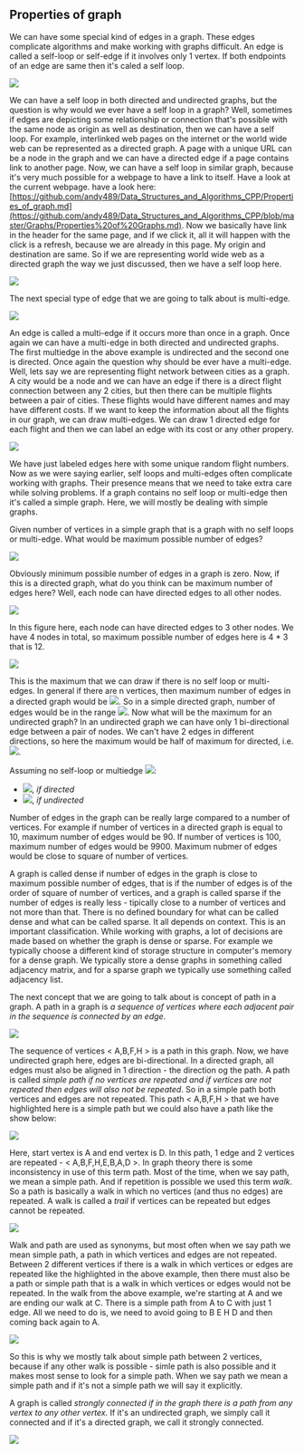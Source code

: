 ## Properties of graph

We can have some special kind of edges in a graph. These edges complicate algorithms and make working with graphs difficult. An edge is called a self-loop or self-edge if it involves only 1 vertex. If both endpoints of an edge are same then it's caled a self loop. 

![](https://i.ibb.co/XWnn4f4/POG1.png)

We can have a self loop in both directed and undirected graphs, but the question is why would we ever have a self loop in a graph? Well, sometimes if edges are depicting some relationship or connection that's possible with the same node as origin as well as destination, then we can have a self loop. For example, interlinked web pages on the internet or the world wide web can be represented as a directed graph. A page with a unique URL can be a node in the graph and we can have a directed edge if a page contains link to another page. Now, we can have a self loop in similar graph, because it's very much possible for a webpage to have a link to itself. Have a look at the current webpage. have a look here: [https://github.com/andy489/Data_Structures_and_Algorithms_CPP/Properties_of_graph.md](https://github.com/andy489/Data_Structures_and_Algorithms_CPP/blob/master/Graphs/Properties%20of%20Graphs.md). Now we basically have link in the header for the same page, and if we click it, all it will happen with the click is a refresh, because we are already in this page. My origin and destination are same. So if we are representing world wide web as a directed graph the way we just discussed, then we have a self loop here.

![](https://i.ibb.co/jH0DBZv/POG2.png)

The next special type of edge that we are going to talk about is multi-edge.

![](https://i.ibb.co/9GWdg5q/POG3.png)

An edge is called a multi-edge if it occurs more than once in a graph. Once again we can have a multi-edge in both directed and undirected graphs. The first multiedge in the above example is undirected and the second one is directed. Once again the question why should be ever have a multi-edge. Well, lets say we are representing flight network between cities as a graph. A city would be a node and we can have an edge if there is a direct flight connection between any 2 cities, but then there can be multiple flights between a pair of cities. These flights would have different names and may have different costs. If we want to keep the information about all the flights in our graph, we can draw multi-edges. We can draw 1 directed edge for each flight and then we can label an edge with its cost or any other propery. 

![](https://i.ibb.co/GdKCJMj/POG5.png)

We have just labeled edges here with some unique random flight numbers. Now as we were saying earlier, self loops and multi-edges often complicate working with graphs. Their presence means that we need to take extra care while solving problems. If a graph contains no self loop or multi-edge then it's called a simple graph. Here, we will mostly be dealing with simple graphs. 

Given number of vertices in a simple graph that is a graph with no self loops or multi-edge. What would be maximum possible number of edges? 

![](https://i.ibb.co/kS4tgVv/POG6.png)

Obviously minimum possible number of edges in a graph is zero. Now, if this is a directed graph, what do you think can be maximum number of edges here? Well, each node can have directed edges to all other nodes.

![](https://i.ibb.co/fQDVMGp/POG7.png)

In this figure here, each node can have directed edges to 3 other nodes. We have 4 nodes in total, so maximum possible number of edges here is 4 * 3 that is 12.

![](https://i.ibb.co/DMCMmrH/POG8.png)

This is the maximum that we can draw if there is no self loop or multi-edges. In general if there are n vertices, then maximum number of edges in a directed graph would be <img src="https://latex.codecogs.com/svg.latex?\Large&space;n(n-1)">. So in a simple directed graph, number of edges would be in the range <img src="https://latex.codecogs.com/svg.latex?\Large&space;0\le{|E|}\le{n(n-1)}">. Now what will be the maximum for an undirected graph? In an undirected graph we can have only 1 bi-directional edge between a pair of nodes. We can't have 2 edges in different directions, so here the maximum would be half of maximum for directed, i.e. <img src="https://latex.codecogs.com/svg.latex?\Large&space;0\le{|E|}\le\frac{{n(n-1)}}{2}">.

Assuming no self-loop or multiedge <img src="https://latex.codecogs.com/svg.latex?\Large&space;(|V|=n)">:
- <img src="https://latex.codecogs.com/svg.latex?\Large&space;0\le{|E|}\le{n(n-1)}">, *if directed*
- <img src="https://latex.codecogs.com/svg.latex?\Large&space;0\le{|E|}\le\frac{{n(n-1)}}{2}">, *if undirected*

Number of edges in the graph can be really large compared to a number of vertices. For example if number of vertices in a directed graph is equal to 10, maximum number of edges would be 90. If number of vertices is 100, maximum number of edges would be 9900. Maximum nubmer of edges would be close to square of number of vertices.

A graph is called dense if number of edges in the graph is close to maximum possible number of edges, that is if the number of edges is of the order of square of number of vertices, and a graph is called sparse if the number of edges is really less - tipically close to a number of vertices and not more than that. There is no defined boundary for what can be called dense and what can be called sparse. It all depends on context. This is an important classification. While working with graphs, a lot of decisions are made based on whether the graph is dense or sparse. For example we typically choose a different kind of storage structure in computer's memory for a dense graph. We typically store a dense graphs in something called adjacency matrix, and for a sparse graph we typically use something called adjacency list. 

The next concept that we are going to talk about is concept of path in a graph. A path in a graph is *a sequence of vertices where each adjacent pair in the sequence is connected by an edge*. 

![](https://i.ibb.co/RTX2pDQ/POG9.png)

The sequence of vertices < A,B,F,H > is a path in this graph. Now, we have undirected graph here, edges are bi-directional. In a directed graph, all edges must also be aligned in 1 direction - the direction og the path. A path is called *simple path if no vertices are repeated and if vertices are not repeated then edges will also not be repeated*. So in a simple path both vertices and edges are not repeated. This path < A,B,F,H > that we have highlighted here is a simple path but we could also have a path like the show below:

![](https://i.ibb.co/rGWP55b/POG10p.png)

Here, start vertex is A and end vertex is D. In this path, 1 edge and 2 vertices are repeated - < A,B,F,H,E,B,A,D >. In graph theory there is some inconsistency in use of this term path. Most of the time, when we say path, we mean a simple path. And if repetition is possible we used this term *walk*. So a path is basically a walk in which no vertices (and thus no edges) are repeated. A walk is called a *trail* if vertices can be repeated but edges cannot be repeated.

![](https://i.ibb.co/HDDp54d/POG11p.png)

Walk and path are used as synonyms, but most often when we say path we mean simple path, a path in which vertices and edges are not repeated. Between 2 different vertices if there is a walk in which vertices or edges are repeated like the highlighted in the above example, then there must also be a path or simple path that is a walk in which vertices or edges would not be repeated. In the walk from the above example, we're starting at A and we are ending our walk at C. There is a simple path from A to C with just 1 edge. All we need to do is, we need to avoid going to B E H D and then coming back again to A. 

![](https://i.ibb.co/XzYXgqp/POG12.png)

So this is why we mostly talk about simple path between 2 vertices, because if any other walk is possible - simle path is also possible and it makes most sense to look for a simple path. When we say path we mean a simple path and if it's not a simple path we will say it explicitly. 

A graph is called *strongly connected if in the graph there is a path from any vertex to any other vertex.* If it's an undirected graph, we simply call it connected and if it's a directed graph, we call it strongly connected. 

![](https://i.ibb.co/hDs90m6/POG13.png)
